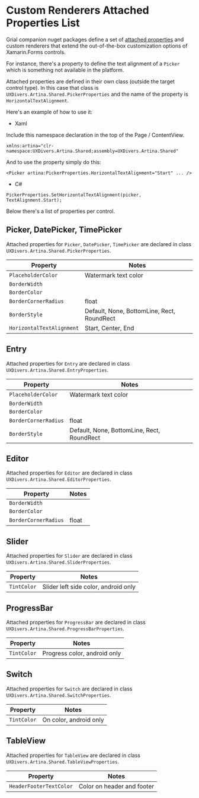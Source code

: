 # Custom Renderers Attached Properties List

Grial companion nuget packages define a set of [attached properties](https://developer.xamarin.com/guides/xamarin-forms/xaml/attached-properties/) and custom renderers that extend the out-of-the-box customization options of Xamarin.Forms controls. 

For instance, there's a property to define the text alignment of a `Picker` which is something not available in the platform. 

Attached properties are defined in their own class (outside the target control type). In this case that class is `UXDivers.Artina.Shared.PickerProperties` and the name of the property is `HorizontalTextAlignment`. 

Here's an example of how to use it:

- Xaml

Include this namespace declaration in the top of the Page / ContentView.
```
xmlns:artina="clr-namespace:UXDivers.Artina.Shared;assembly=UXDivers.Artina.Shared" 
```

And to use the property simply do this:

```
<Picker artina:PickerProperties.HorizontalTextAlignment="Start" ... />
```

- C#

```
PickerProperties.SetHorizontalTextAlignment(picker, TextAlignment.Start);
```

Below there's a list of properties per control.

## Picker, DatePicker, TimePicker

Attached properties for `Picker`, `DatePicker`, `TimePicker` are declared in class `UXDivers.Artina.Shared.PickerProperties`.

| Property                   | Notes           |
| -------------------------- | --------------------- |
| `PlaceholderColor`         | Watermark text color  |
| `BorderWidth`              |                       |
| `BorderColor`              |                       |
| `BorderCornerRadius`       | float                 |
| `BorderStyle`              | Default, None, BottomLine, Rect, RoundRect |
| `HorizontalTextAlignment`  | Start, Center, End |

## Entry

Attached properties for `Entry` are declared in class `UXDivers.Artina.Shared.EntryProperties`.

| Property                   | Notes           |
| -------------------------- | --------------------- |
| `PlaceholderColor`         | Watermark text color  |
| `BorderWidth`              |                       |
| `BorderColor`              |                       |
| `BorderCornerRadius`       | float                 |
| `BorderStyle`              | Default, None, BottomLine, Rect, RoundRect |

## Editor

Attached properties for `Editor` are declared in class `UXDivers.Artina.Shared.EditorProperties`.

| Property                   | Notes           |
| -------------------------- | --------------------- |
| `BorderWidth`              |                       |
| `BorderColor`              |                       |
| `BorderCornerRadius`       | float                 |

## Slider

Attached properties for `Slider` are declared in class `UXDivers.Artina.Shared.SliderProperties`.

| Property                   | Notes                 |
| -------------------------- | --------------------- |
| `TintColor`              | Slider left side color, android only |

## ProgressBar

Attached properties for `ProgressBar` are declared in class `UXDivers.Artina.Shared.ProgressBarProperties`.

| Property                   | Notes                 |
| -------------------------- | --------------------- |
| `TintColor`              | Progress color, android only |

## Switch

Attached properties for `Switch` are declared in class `UXDivers.Artina.Shared.SwitchProperties`.

| Property                   | Notes                 |
| -------------------------- | --------------------- |
| `TintColor`              | On color, android only |

## TableView

Attached properties for `TableView` are declared in class `UXDivers.Artina.Shared.TableViewProperties`.

| Property                   | Notes                 |
| -------------------------- | --------------------- |
| `HeaderFooterTextColor`    | Color on header and footer |

